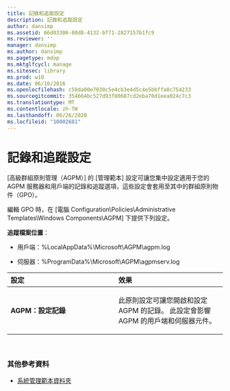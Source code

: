 ```yaml
---
title: 記錄和追蹤設定
description: 記錄和追蹤設定
author: dansimp
ms.assetid: 66d03306-80d8-4132-bf71-2827157b1fc9
ms.reviewer: ''
manager: dansimp
ms.author: dansimp
ms.pagetype: mdop
ms.mktglfcycl: manage
ms.sitesec: library
ms.prod: w10
ms.date: 06/16/2016
ms.openlocfilehash: c58da00e7030c5e4cb3e4d5c4e5bbffa0c754233
ms.sourcegitcommit: 354664bc527d93f80687cd2eba70d1eea024c7c3
ms.translationtype: MT
ms.contentlocale: zh-TW
ms.lasthandoff: 06/26/2020
ms.locfileid: "10802681"
---
```

# 記錄和追蹤設定


[高級群組原則管理（AGPM）] 的 [管理範本] 設定可讓您集中設定適用于您的 AGPM 服務器和用戶端的記錄和追蹤選項，這些設定會套用至其中的群組原則物件（GPO）。

編輯 GPO 時，在 [電腦 Configuration\\Policies\\Administrative Templates\\Windows Components\\AGPM] 下提供下列設定。

**追蹤檔案位置**：

-   用戶端：%LocalAppData%\\Microsoft\\AGPM\\agpm.log

-   伺服器：%ProgramData%\\Microsoft\\AGPM\\agpmserv.log

<table>
<colgroup>
<col width="50%" />
<col width="50%" />
</colgroup>
<thead>
<tr class="header">
<th align="left">設定</th>
<th align="left">效果</th>
</tr>
</thead>
<tbody>
<tr class="odd">
<td align="left"><p><strong>AGPM：設定記錄</strong></p></td>
<td align="left"><p>此原則設定可讓您開啟和設定 AGPM 的記錄。 此設定會影響 AGPM 的用戶端和伺服器元件。</p></td>
</tr>
</tbody>
</table>

 

### 其他參考資料

-   [系統管理範本資料夾](administrative-templates-folder-agpm40.md)

 

 





